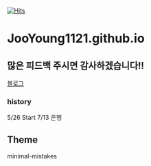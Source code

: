 
[![Hits](https://hits.seeyoufarm.com/api/count/incr/badge.svg?url=https%3A%2F%2Fgithub.com%2FJooYoung1121%2FJooYoung1121.github.io)](https://hits.seeyoufarm.com)                   


# JooYoung1121.github.io

## 많은 피드백 주시면 감사하겠습니다!!

[블로그](https://jooyoung1121.github.io)

### history

5/26 Start
7/13 은행

## Theme 

minimal-mistakes

